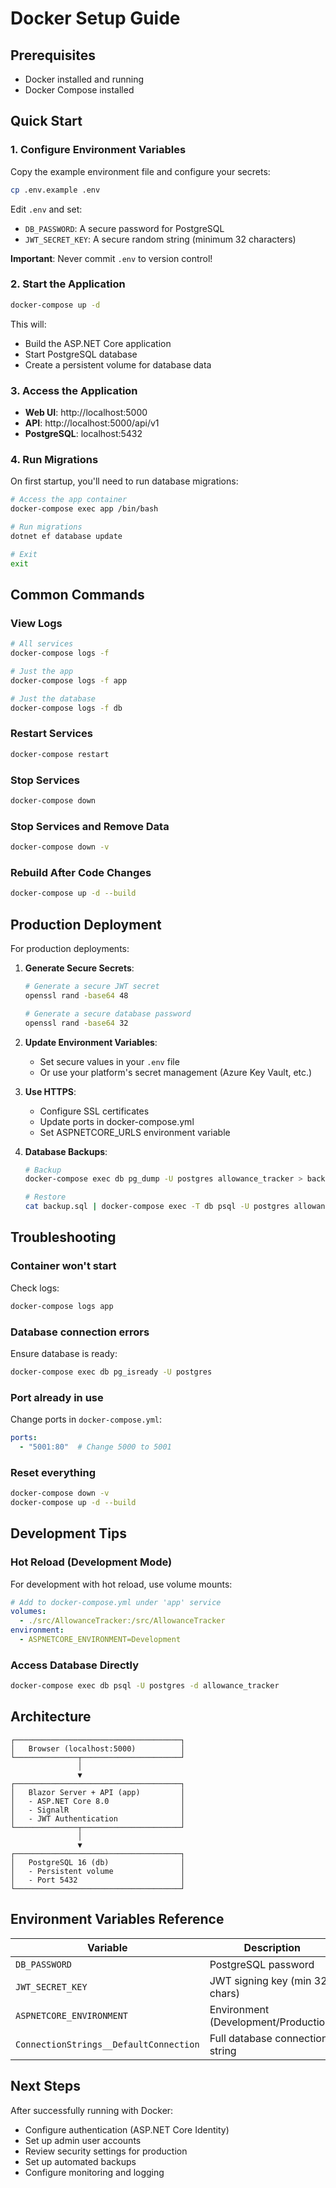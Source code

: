 # Docker Setup Guide

## Prerequisites

- Docker installed and running
- Docker Compose installed

## Quick Start

### 1. Configure Environment Variables

Copy the example environment file and configure your secrets:

```bash
cp .env.example .env
```

Edit `.env` and set:
- `DB_PASSWORD`: A secure password for PostgreSQL
- `JWT_SECRET_KEY`: A secure random string (minimum 32 characters)

**Important**: Never commit `.env` to version control!

### 2. Start the Application

```bash
docker-compose up -d
```

This will:
- Build the ASP.NET Core application
- Start PostgreSQL database
- Create a persistent volume for database data

### 3. Access the Application

- **Web UI**: http://localhost:5000
- **API**: http://localhost:5000/api/v1
- **PostgreSQL**: localhost:5432

### 4. Run Migrations

On first startup, you'll need to run database migrations:

```bash
# Access the app container
docker-compose exec app /bin/bash

# Run migrations
dotnet ef database update

# Exit
exit
```

## Common Commands

### View Logs

```bash
# All services
docker-compose logs -f

# Just the app
docker-compose logs -f app

# Just the database
docker-compose logs -f db
```

### Restart Services

```bash
docker-compose restart
```

### Stop Services

```bash
docker-compose down
```

### Stop Services and Remove Data

```bash
docker-compose down -v
```

### Rebuild After Code Changes

```bash
docker-compose up -d --build
```

## Production Deployment

For production deployments:

1. **Generate Secure Secrets**:
   ```bash
   # Generate a secure JWT secret
   openssl rand -base64 48

   # Generate a secure database password
   openssl rand -base64 32
   ```

2. **Update Environment Variables**:
   - Set secure values in your `.env` file
   - Or use your platform's secret management (Azure Key Vault, etc.)

3. **Use HTTPS**:
   - Configure SSL certificates
   - Update ports in docker-compose.yml
   - Set ASPNETCORE_URLS environment variable

4. **Database Backups**:
   ```bash
   # Backup
   docker-compose exec db pg_dump -U postgres allowance_tracker > backup.sql

   # Restore
   cat backup.sql | docker-compose exec -T db psql -U postgres allowance_tracker
   ```

## Troubleshooting

### Container won't start

Check logs:
```bash
docker-compose logs app
```

### Database connection errors

Ensure database is ready:
```bash
docker-compose exec db pg_isready -U postgres
```

### Port already in use

Change ports in `docker-compose.yml`:
```yaml
ports:
  - "5001:80"  # Change 5000 to 5001
```

### Reset everything

```bash
docker-compose down -v
docker-compose up -d --build
```

## Development Tips

### Hot Reload (Development Mode)

For development with hot reload, use volume mounts:

```yaml
# Add to docker-compose.yml under 'app' service
volumes:
  - ./src/AllowanceTracker:/src/AllowanceTracker
environment:
  - ASPNETCORE_ENVIRONMENT=Development
```

### Access Database Directly

```bash
docker-compose exec db psql -U postgres -d allowance_tracker
```

## Architecture

```
┌─────────────────────────────────────┐
│   Browser (localhost:5000)          │
└──────────────┬──────────────────────┘
               │
               ▼
┌─────────────────────────────────────┐
│   Blazor Server + API (app)         │
│   - ASP.NET Core 8.0                │
│   - SignalR                         │
│   - JWT Authentication              │
└──────────────┬──────────────────────┘
               │
               ▼
┌─────────────────────────────────────┐
│   PostgreSQL 16 (db)                │
│   - Persistent volume               │
│   - Port 5432                       │
└─────────────────────────────────────┘
```

## Environment Variables Reference

| Variable | Description | Required | Default |
|----------|-------------|----------|---------|
| `DB_PASSWORD` | PostgreSQL password | Yes | - |
| `JWT_SECRET_KEY` | JWT signing key (min 32 chars) | Yes | - |
| `ASPNETCORE_ENVIRONMENT` | Environment (Development/Production) | No | Production |
| `ConnectionStrings__DefaultConnection` | Full database connection string | Auto-configured | - |

## Next Steps

After successfully running with Docker:
- Configure authentication (ASP.NET Core Identity)
- Set up admin user accounts
- Review security settings for production
- Set up automated backups
- Configure monitoring and logging
